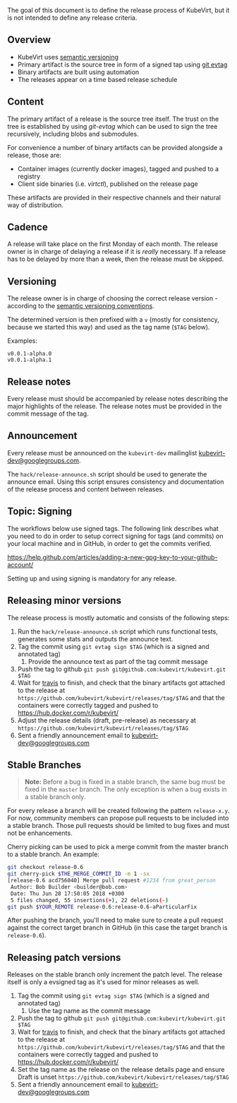 
The goal of this document is to define the release process of KubeVirt, but it
is not intended to define any release criteria.


Overview
--------
- KubeVirt uses [semantic versioning](http://semver.org)
- Primary artifact is the source tree in form of a signed tap using
  [git evtag](https://github.com/cgwalters/git-evtag)
- Binary artifacts are built using automation
- The releases appear on a time based release schedule


Content
-------
The primary artifact of a release is the source tree itself. The trust on the
tree is established by using _git-evtag_ which can be used to sign the tree
recursively, including blobs and submodules.

For convenience a number of binary artifacts can be provided alongside a
release, those are:

- Container images (currently docker images), tagged and pushed to a registry
- Client side binaries (i.e. _virtctl_), published on the release page

These artifacts are provided in their respective channels and their natural way
of distribution.


Cadence
-------
A release will take place on the first Monday of each month.
The release owner is in charge of delaying a release if it is _really_
necessary.
If a release has to be delayed by more than a week, then the release must be
skipped.


Versioning
----------
The release owner is in charge of choosing the correct release version -
according to the [semantic versioning conventions](http://semver.org).

The determined version is then prefixed with a `v` (mostly for consistency,
because we started this way) and used as the tag name (`$TAG` below).

Examples:

```
v0.0.1-alpha.0
v0.0.1-alpha.1
```

Release notes
-------------
Every release must should be accompanied by release notes describing the
major highlights of the release.
The release notes must be provided in the commit message of the tag.


Announcement
------------
Every release must be announced on the `kubevirt-dev` mailinglist
<kubevirt-dev@googlegroups.com>.

The `hack/release-announce.sh` script should be used to generate the
announce email.
Using this script ensures consistency and documentation of the release
process and content between releases.


Topic: Signing
--------------
The workflows below use signed tags. The following link describes what you
need to do in order to setup correct signing for tags (and commits) on your
local machine and in GitHub, in order to get the commits verified.

https://help.github.com/articles/adding-a-new-gpg-key-to-your-github-account/

Setting up and using signing is mandatory for any release.


Releasing minor versions
------------------------
The release process is mostly automatic and consists of the following steps:

1. Run the `hack/release-announce.sh` script which runs functional tests,
   generates some stats and outputs the announce text.
2. Tag the commit using `git evtag sign $TAG` (which is a signed and annotated
   tag)
   1. Provide the announce text as part of the tag commit message
3. Push the tag to github `git push git@github.com:kubevirt/kubevirt.git $TAG`
4. Wait for [travis](https://travis-ci.org/kubevirt/kubevirt/) to finish, and
   check that the binary artifacts got attached to the release at
   `https://github.com/kubevirt/kubevirt/releases/tag/$TAG`
   and that the containers were correctly tagged and pushed to
   <https://hub.docker.com/r/kubevirt/>
5. Adjust the release details (draft, pre-release) as necessary at
   `https://github.com/kubevirt/kubevirt/releases/tag/$TAG`
6. Sent a friendly announcement email to <kubevirt-dev@googlegroups.com>

Stable Branches
---------------

> **Note:** Before a bug is fixed in a stable branch, the same bug must be fixed
> in the `master` branch. The only exception is when a bug exists in a stable
> branch only.

For every release a branch will be created following the pattern `release-x.y`.
For now, community members can propose pull requests to be included into a
stable branch.
Those pull requests should be limited to bug fixes and must not be
enhancements.

Cherry picking can be used to pick a merge commit from the master branch
to a stable branch. An example:

```bash
git checkout release-0.6
git cherry-pick $THE_MERGE_COMMIT_ID -m 1 -sx
[release-0.6 acd756040] Merge pull request #1234 from great_person
 Author: Bob Builder <builder@bob.com>
 Date: Thu Jun 28 17:50:05 2018 +0300
 5 files changed, 55 insertions(+), 22 deletions(-)
git push $YOUR_REMOTE release-0.6:release-0.6-aParticularFix
```

After pushing the branch, you'll need to make sure to create a pull request
against the correct target branch in GitHub (in this case the target branch
is `release-0.6`).

Releasing patch versions
------------------------

Releases on the stable branch only increment the patch level.
The release itself is only a evsigned tag as it's used for minor releases as well.

1. Tag the commit using `git evtag sign $TAG` (which is a signed and annotated
   tag)
   1. Use the tag name as the commit message
3. Push the tag to github `git push git@github.com:kubevirt/kubevirt.git $TAG`
4. Wait for [travis](https://travis-ci.org/kubevirt/kubevirt/) to finish, and
   check that the binary artifacts got attached to the release at
   `https://github.com/kubevirt/kubevirt/releases/tag/$TAG`
   and that the containers were correctly tagged and pushed to
   <https://hub.docker.com/r/kubevirt/>
5. Set the tag name as the release on the release details page and ensure Draft is unset
   `https://github.com/kubevirt/kubevirt/releases/tag/$TAG`
6. Sent a friendly announcement email to <kubevirt-dev@googlegroups.com>

